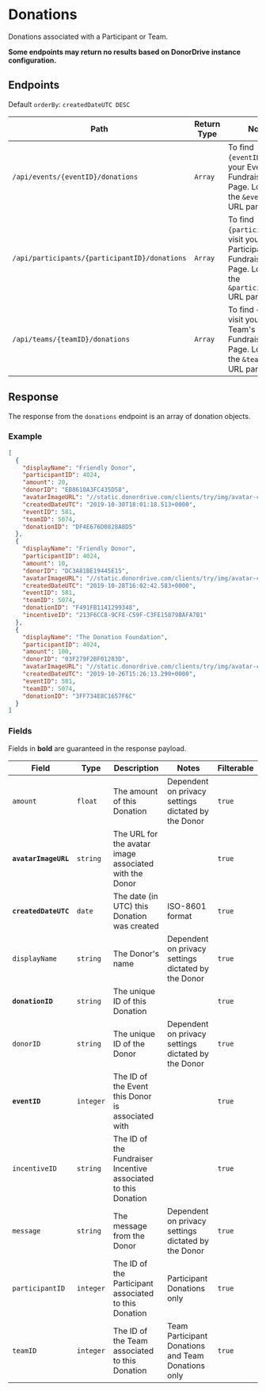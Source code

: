 # Donations

Donations associated with a Participant or Team.

**Some endpoints may return no results based on DonorDrive instance configuration.**

## Endpoints

Default `orderBy`: `createdDateUTC DESC`

|Path|Return Type|Notes|
|---|---|---|
|`/api/events/{eventID}/donations`|`Array`|To find `{eventID}`, visit your Event's Fundraising Page. Look for the `&eventID=` URL parameter.|
|`/api/participants/{participantID}/donations`|`Array`|To find `{participantID}`, visit your Participant's Fundraising Page. Look for the `&participantID=` URL parameter.|
|`/api/teams/{teamID}/donations`|`Array`|To find `{teamID}`, visit your Team's Fundraising Page. Look for the `&teamID=` URL parameter.|

## Response

The response from the `donations` endpoint is an array of donation objects.

### Example

```json
[
  {
    "displayName": "Friendly Donor",
    "participantID": 4024,
    "amount": 20,
    "donorID": "EB8610A3FC435D58",
    "avatarImageURL": "//static.donordrive.com/clients/try/img/avatar-constituent-default.gif",
    "createdDateUTC": "2019-10-30T18:01:18.513+0000",
    "eventID": 581,
    "teamID": 5074,
    "donationID": "DF4E676D0828A8D5"
  },
  {
    "displayName": "Friendly Donor",
    "participantID": 4024,
    "amount": 10,
    "donorID": "DC3A81BE19445E15",
    "avatarImageURL": "//static.donordrive.com/clients/try/img/avatar-constituent-default.gif",
    "createdDateUTC": "2019-10-28T16:02:42.583+0000",
    "eventID": 581,
    "teamID": 5074,
    "donationID": "F491FB1141299348",
    "incentiveID": "213F6CC8-9CFE-C59F-C3FE158798AFA7B1"
  },
  {
    "displayName": "The Donation Foundation",
    "participantID": 4024,
    "amount": 100,
    "donorID": "03F279F2BF01283D",
    "avatarImageURL": "//static.donordrive.com/clients/try/img/avatar-constituent-default.gif",
    "createdDateUTC": "2019-10-26T15:26:13.290+0000",
    "eventID": 581,
    "teamID": 5074,
    "donationID": "3FF734E8C1657F6C"
  }
]
```

### Fields

Fields in **bold** are guaranteed in the response payload.

|Field|Type|Description|Notes|Filterable|
|---|---|---|---|---|
|`amount`|`float`|The amount of this Donation|Dependent on privacy settings dictated by the Donor|`true`|
|**`avatarImageURL`**|`string`|The URL for the avatar image associated with the Donor||`true`|
|**`createdDateUTC`**|`date`|The date (in UTC) this Donation was created|ISO-8601 format|`true`|
|`displayName`|`string`|The Donor's name|Dependent on privacy settings dictated by the Donor|`true`|
|**`donationID`**|`string`|The unique ID of this Donation||`true`|
|`donorID`|`string`|The unique ID of the Donor|Dependent on privacy settings dictated by the Donor|`true`|
|**`eventID`**|`integer`|The ID of the Event this Donor is associated with||`true`|
|`incentiveID`|`string`|The ID of the Fundraiser Incentive associated to this Donation||`true`|
|`message`|`string`|The message from the Donor|Dependent on privacy settings dictated by the Donor|`true`|
|`participantID`|`integer`|The ID of the Participant associated to this Donation|Participant Donations only|`true`|
|`teamID`|`integer`|The ID of the Team associated to this Donation|Team Participant Donations and Team Donations only|`true`|